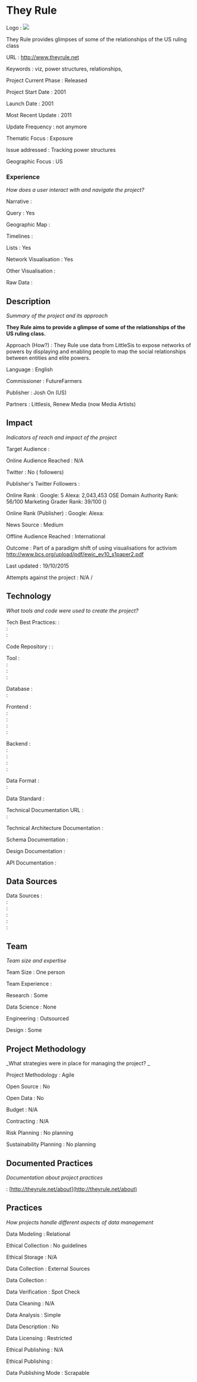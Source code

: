 # They Rule



Logo
:   ![](http://theyrule.net/drupal/sites/theyrule.net.drupal/files/tr_theme_logo.png)

They Rule provides glimpses of some of the relationships of the US ruling class

URL
:   http://www.theyrule.net


Keywords
:   viz, power structures, relationships, 



Project Current Phase
:   Released

    

Project Start Date
:   2001



Launch Date
:   2001



Most Recent Update
:   2011



Update Frequency
:   not anymore



Thematic Focus
:   Exposure



Issue addressed
:   Tracking power structures



Geographic Focus
:   US



### Experience

_How does a user interact with and navigate the project?_

Narrative
:    

Query
:   Yes 

Geographic Map
:     

Timelines
:    

Lists
:   Yes 

Network Visualisation
:   Yes

Other Visualisation
:   

Raw Data 
:   

## Description

_Summary of the project and its approach_

__They Rule aims to provide a glimpse of some of the relationships of the US ruling class.__


Approach (How?)
:   They Rule use data from LittleSis to expose networks of powers by displaying and enabling people to map the social relationships between entities and elite powers.



Language
:   English



Commissioner
:   FutureFarmers



Publisher
:   Josh On (US)



Partners
:   Littlesis, Renew Media (now Media Artists)


## Impact

_Indicators of reach and impact of the project_


Target Audience
:   



Online Audience Reached
:   N/A



Twitter
:   No ( followers)



Publisher's Twitter Followers
:   



Online Rank
:    Google:   5   Alexa:   2,043,453  OSE Domain Authority Rank:   56/100 Marketing Grader Rank:   39/100 ()


Online Rank (Publisher)
:    Google:     Alexa:   



News Source
:   Medium



Offline Audience Reached
:   International



Outcome
:   Part of a paradigm shift of using visualisations for activism http://www.bcs.org/upload/pdf/ewic_ev10_s1paper2.pdf



Last updated
:   19/10/2015


Attempts against the project
:   N/A  / 


## Technology

_What tools and code were used to create the project?_

Tech Best Practices:
:    
:     
:    

Code Repository
:   []()
:   []()

Tool
:   
:   
:   
:   

Database
:   
:   

Frontend
:   
:   
:   
:   
:   

Backend
:   
:   
:   
:   
:   

Data Format
:   
:   

Data Standard
:   

Technical Documentation URL
:   
:   

Technical Architecture Documentation
:   

Schema Documentation
:   

Design Documentation
:   

API Documentation
:   


## Data Sources

Data Sources
:   
:   
:   
:   
:   
:   

## Team

_Team size and expertise_

Team Size
:   One person



Team Experience
:    

Research
:   Some 

Data Science
:   None 

Engineering
:    Outsourced

Design
:   Some


## Project Methodology

_What strategies were in place for managing the project? _

Project Methodology
:   Agile



Open Source
:   No



Open Data
:   No



Budget
:   N/A


Contracting
:   N/A



Risk Planning
:   No planning



Sustainability Planning
:   No planning


## Documented Practices

_Documentation about project practices_

 
 :   [http://theyrule.net/about](http://theyrule.net/about)  

 


 



## Practices

_How projects handle different aspects of data management_


Data Modeling
:   Relational



Ethical Collection
:   No guidelines



Ethical Storage
:   N/A



Data Collection
:   External Sources



Data Collection
:   



Data Verification
:   Spot Check



Data Cleaning
:   N/A



Data Analysis
:   Simple



Data Description
:   No



Data Licensing
:   Restricted



Ethical Publishing
:   N/A



Ethical Publishing
:   



Data Publishing Mode
:   Scrapable

